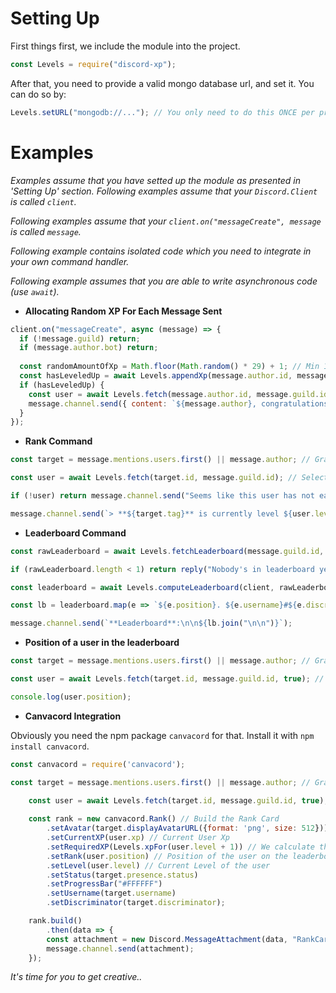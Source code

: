 
# Setting Up
First things first, we include the module into the project.
```js
const Levels = require("discord-xp");
```
After that, you need to provide a valid mongo database url, and set it. You can do so by:
```js
Levels.setURL("mongodb://..."); // You only need to do this ONCE per process.
```

# Examples
*Examples assume that you have setted up the module as presented in 'Setting Up' section.*
*Following examples assume that your `Discord.Client` is called `client`.*

*Following examples assume that your `client.on("messageCreate", message` is called `message`.*

*Following example contains isolated code which you need to integrate in your own command handler.*

*Following example assumes that you are able to write asynchronous code (use `await`).*

- **Allocating Random XP For Each Message Sent**

```js
client.on("messageCreate", async (message) => {
  if (!message.guild) return;
  if (message.author.bot) return;
  
  const randomAmountOfXp = Math.floor(Math.random() * 29) + 1; // Min 1, Max 30
  const hasLeveledUp = await Levels.appendXp(message.author.id, message.guild.id, randomAmountOfXp);
  if (hasLeveledUp) {
    const user = await Levels.fetch(message.author.id, message.guild.id);
    message.channel.send({ content: `${message.author}, congratulations! You have leveled up to **${user.level}**. :tada:` });
  }
});
```

- **Rank Command**

```js
const target = message.mentions.users.first() || message.author; // Grab the target.

const user = await Levels.fetch(target.id, message.guild.id); // Selects the target from the database.

if (!user) return message.channel.send("Seems like this user has not earned any xp so far."); // If there isnt such user in the database, we send a message in general.

message.channel.send(`> **${target.tag}** is currently level ${user.level}.`); // We show the level.
```

- **Leaderboard Command**

```js
const rawLeaderboard = await Levels.fetchLeaderboard(message.guild.id, 10); // We grab top 10 users with most xp in the current server.

if (rawLeaderboard.length < 1) return reply("Nobody's in leaderboard yet.");

const leaderboard = await Levels.computeLeaderboard(client, rawLeaderboard, true); // We process the leaderboard.

const lb = leaderboard.map(e => `${e.position}. ${e.username}#${e.discriminator}\nLevel: ${e.level}\nXP: ${e.xp.toLocaleString()}`); // We map the outputs.

message.channel.send(`**Leaderboard**:\n\n${lb.join("\n\n")}`);
```

- **Position of a user in the leaderboard**
```js
const target = message.mentions.users.first() || message.author; // Grab the target.

const user = await Levels.fetch(target.id, message.guild.id, true); // Selects the target from the database.

console.log(user.position);
```

- **Canvacord Integration**

Obviously you need the npm package `canvacord` for that. Install it with `npm install canvacord`.

```js
const canvacord = require('canvacord');

const target = message.mentions.users.first() || message.author; // Grab the target.

    const user = await Levels.fetch(target.id, message.guild.id, true); // Selects the target from the database.
    
    const rank = new canvacord.Rank() // Build the Rank Card
        .setAvatar(target.displayAvatarURL({format: 'png', size: 512}))
        .setCurrentXP(user.xp) // Current User Xp
        .setRequiredXP(Levels.xpFor(user.level + 1)) // We calculate the required Xp for the next level
        .setRank(user.position) // Position of the user on the leaderboard
        .setLevel(user.level) // Current Level of the user
        .setStatus(target.presence.status)
        .setProgressBar("#FFFFFF")
        .setUsername(target.username)
        .setDiscriminator(target.discriminator);

    rank.build()
        .then(data => {
        const attachment = new Discord.MessageAttachment(data, "RankCard.png");
        message.channel.send(attachment);
    });
```

*It's time for you to get creative..*
